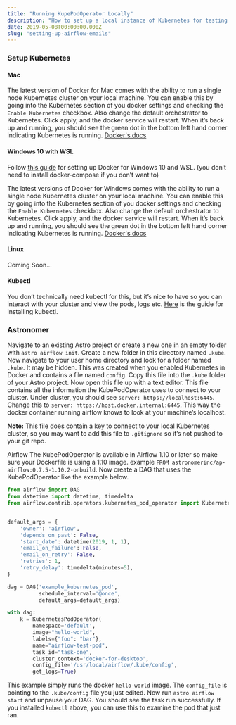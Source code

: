```yaml
---
title: "Running KupePodOperator Locally"
description: "How to set up a local instance of Kubernetes for testing your KubePodOperators"
date: 2019-05-08T00:00:00.000Z
slug: "setting-up-airflow-emails"
---
```


### Setup Kubernetes
#### Mac
The latest version of Docker for Mac comes with the ability to run a single node Kubernetes cluster on your local machine. You can enable this by going into the Kubernetes section of you docker settings and checking the `Enable Kubernetes` checkbox. Also change the default orchestrator to Kubernetes. Click apply, and the docker service will restart. When it’s back up and running, you should see the green dot in the bottom left hand corner indicating Kubernetes is running. [Docker's docs](https://docs.docker.com/docker-for-mac/#kubernetes)

#### Windows 10 with WSL
Follow [this guide](https://nickjanetakis.com/blog/setting-up-docker-for-windows-and-wsl-to-work-flawlessly) for setting up Docker for Windows 10 and WSL. (you don’t need to install docker-compose if you don’t want to)

The latest versions of Docker for Windows comes with the ability to run a single node Kubernetes cluster on your local machine. You can enable this by going into the Kubernetes section of you docker settings and checking the `Enable Kubernetes` checkbox. Also change the default orchestrator to Kubernetes. Click apply, and the docker service will restart. When it’s back up and running, you should see the green dot in the bottom left hand corner indicating Kubernetes is running. [Docker's docs](https://docs.docker.com/docker-for-windows/#kubernetes)

#### Linux
Coming Soon…

#### Kubectl
You don’t technically need kubectl for this, but it’s nice to have so you can interact with your cluster and view the pods, logs etc. [Here](https://kubernetes.io/docs/tasks/tools/install-kubectl/) is the guide for installing kubectl.

### Astronomer
Navigate to an existing Astro project or create a new one in an empty folder with `astro airflow init`. Create a new folder in this directory named `.kube`. Now navigate to your user home directory and look for a folder named `.kube`. It may be hidden. This was created when you enabled Kubernetes in Docker and contains a file named `config`. Copy this file into the `.kube` folder of your Astro project. Now open this file up with a text editor. This file contains all the information the KubePodOperator uses to connect to your cluster. Under cluster, you should see `server: https://localhost:6445`. Change this to `server: https://host.docker.internal:6445`. This way the docker container running airflow knows to look at your machine’s localhost.

**Note:** This file does contain a key to connect to your local Kubernetes cluster, so you may want to add this file to `.gitignore` so it’s not pushed to your git repo.

Airflow
The KubePodOperator is available in Airflow 1.10 or later so make sure your Dockerfile is using a 1.10 image. example `FROM astronomerinc/ap-airflow:0.7.5-1.10.2-onbuild`. Now create a DAG that uses the KubePodOperator like the example below.

```python
from airflow import DAG
from datetime import datetime, timedelta
from airflow.contrib.operators.kubernetes_pod_operator import KubernetesPodOperator


default_args = {
    'owner': 'airflow',
    'depends_on_past': False,
    'start_date': datetime(2019, 1, 1),
    'email_on_failure': False,
    'email_on_retry': False,
    'retries': 1,
    'retry_delay': timedelta(minutes=5),
}

dag = DAG('example_kubernetes_pod',
          schedule_interval='@once',
          default_args=default_args)

with dag:
    k = KubernetesPodOperator(
        namespace='default',
        image="hello-world",
        labels={"foo": "bar"},
        name="airflow-test-pod",
        task_id="task-one",
        cluster_context='docker-for-desktop',
        config_file='/usr/local/airflow/.kube/config',
        get_logs=True)

```
This example simply runs the docker `hello-world` image. The `config_file` is pointing to the `.kube/config` file you just edited. Now run `astro airflow start` and unpause your DAG. You should see the task run successfully. If you installed `kubectl` above, you can use this to examine the pod that just ran.
